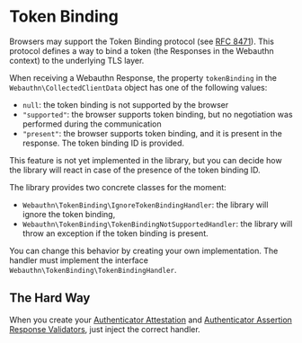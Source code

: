 # Token Binding

Browsers may support the Token Binding protocol (see [RFC 8471](https://tools.ietf.org/html/rfc8471)). This protocol defines a way to bind a token (the Responses in the Webauthn context) to the underlying TLS layer.

When receiving a Webauthn Response, the property `tokenBinding` in the `Webauthn\CollectedClientData` object has one of the following values:

* `null`: the token binding is not supported by the browser
* `"supported"`: the browser supports token binding, but no negotiation was performed during the communication
* `"present"`: the browser supports token binding, and it is present in the response. The token binding ID is provided.

This feature is not yet implemented in the library, but you can decide how the library will react in case of the presence of the token binding ID.

The library provides two concrete classes for the moment:

* `Webauthn\TokenBinding\IgnoreTokenBindingHandler`: the library will ignore the token binding,
* `Webauthn\TokenBinding\TokenBindingNotSupportedHandler`: the library will throw an exception if the token binding is present.

You can change this behavior by creating your own implementation. The handler must implement the interface `Webauthn\TokenBinding\TokenBindingHandler`.

## The Hard Way

When you create your [Authenticator Attestation](../the-hard-way.md#authenticator-attestation-response-validator) and [Authenticator Assertion Response Validators](../the-hard-way.md#authenticator-assertion-response-validator), just inject the correct handler.
